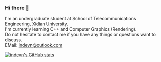 ### Hi there 👋  
I'm an undergraduate student at School of Telecommunications Engineering, Xidian University.  
I'm currently learning C++ and Computer Graphics (Rendering).  
Do not hesitate to contact me if you have any things or questions want to discuss.  
EMail: [indevn@outlook.com](mailto:indevn@outlook.com) 

[![indevn's GitHub stats](https://github-readme-stats.vercel.app/api?username=indevn&theme=graywhite&show_icons=true)](https://github.com/anuraghazra/github-readme-stats) 
